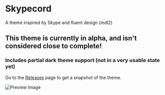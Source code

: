 # Skypecord
A theme inspired by Skype and fluent design (mdl2)

## **This theme is currently in alpha, and isn't considered close to complete!**
### Includes partial dark theme support (not in a very usable state yet)

Go to the [Releases](https://github.com/MasicoreLord/Skypecord/releases) page to get a snapshot of the theme.

![Preview Image](https://i.imgur.com/cXl8raN.png)
